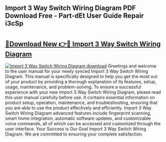 ## Import 3 Way Switch Wiring Diagram PDF Download Free - Part-dEt User Guide Repair i3cSp

# <h2><a href="http://dfjo7g.blite.top/?on=Import+3+Way+Switch+Wiring+Diagram">🔗Download New 👉🔴 Import 3 Way Switch Wiring Diagram</a></h2>

[![Import 3 Way Switch Wiring Diagram download](https://i.imgur.com/lujVjoI.png)](http://dfjo7g.blite.top/?on=Import+3+Way+Switch+Wiring+Diagram)
Greetings and welcome to the user manual for your newly synced Import 3 Way Switch Wiring Diagram. This manual is specifically designed to help you get the most out of your product by providing a thorough explanation of its features, setup, usage, maintenance, and problem-solving. To ensure a successful experience with your new Import 3 Way Switch Wiring Diagram, please read this user manual carefully before use. It contains essential information on product setup, operation, maintenance, and troubleshooting, ensuring that you are able to use the product effectively and efficiently. Import 3 Way Switch Wiring Diagram advanced features include fingerprint scanning, smart home integration, automatic software updates, and customizable voice commands, all of which can be accessed and customized through the user interface. Your Success is Our Goal Import 3 Way Switch Wiring Diagram. We are committed to ensuring your complete satisfaction.
